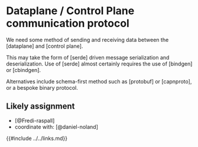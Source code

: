 # Dataplane / Control Plane communication protocol

We need some method of sending and receiving data between the [dataplane] and [control plane].

This may take the form of [serde] driven message serialization and deserialization.
Use of [serde] almost certainly requires the use of [bindgen] or [cbindgen].

Alternatives include schema-first method such as [protobuf] or [capnproto], or a bespoke binary protocol.

## Likely assignment

* [@Fredi-raspall]
* coordinate with: [@daniel-noland]

{{#include ../../links.md}}
